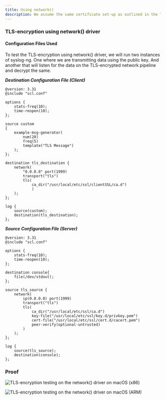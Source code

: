 ```yaml
---
title: Using network()
description: We assume the same certificate set-up as outlined in the TLS-Encryption post.
---
```


### TLS-encryption using network() driver

#### Configuration Files Used

To test the TLS-encryption using network() driver, we will run two instances of syslog-ng. One where we are transmitting data using the public key. And another that will listen for the data on the TLS-encrypted network pipeline and decrypt the same.

_**Destination Configuration File (Client)**_

```config
@version: 3.31
@include "scl.conf"

options {
    stats-freq(10);
    time-reopen(10);
};

source custom
{
    example-msg-generator(
        num(20)
        freq(5)
        template("TLS Message")
    );
};

destination tls_destination {
    network(
        "0.0.0.0" port(1999)
        transport("tls")
        tls( 
            ca_dir("/usr/local/etc/ssl/clientSSL/ca.d")
            )
    );
};

log {
    source(custom);
    destination(tls_destination);
};
```

_**Source Configuration File (Server)**_

```config
@version: 3.31
@include "scl.conf"

options {
    stats-freq(10);
    time-reopen(10);
};

destination console{
    file(/dev/stdout);
};

source tls_source {
    network(
        ip(0.0.0.0) port(1999)
        transport("tls")
        tls(
            ca_dir("/usr/local/etc/ssl/ca.d")
            key-file("/usr/local/etc/ssl/key.d/privkey.pem")
            cert-file("/usr/local/etc/ssl/cert.d/cacert.pem")
            peer-verify(optional-untrusted)
        )
    );
};

log {
    source(tls_source);
    destination(console);
};
```

### Proof

![TLS-encryption testing on the network() driver on macOS (x86)](<{{dev_img_folder}}/module-support/Screenshot 2021-07-06 at 3.55.38 PM.png>)

![TLS-encryption testing on the network() driver on macOS (ARM)](<{{dev_img_folder}}/module-support/Screenshot 2021-07-15 at 1.11.41 AM.png>)
